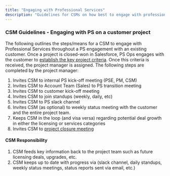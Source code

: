 ```yaml
---
title: "Engaging with Professional Services"
description: "Guidelines for CSMs on how best to engage with professional services."
---
```


### CSM Guidelines - Engaging with PS on a customer project

The following outlines the steps/means for a CSM to engage with Professional Services throughout a PS engagement with an existing customer.  Once a project is closed-won in Salesforce, PS Ops engages with the customer to [establish the key project criteria](/handbook/customer-success/professional-services-engineering/project-mgmt/#initiate).  Once this criteria is received, the project manager is assigned.  The following steps are completed by the project manager:

1. Invites CSM to internal PS kick-off meeting (PSE, PM, CSM)
1. Invites CSM to Account Team (Sales) to PS transition meeting
1. Invites CSM to customer kick-off meeting
1. Invites CSM to join standups (weekly, daily, etc)
1. Invites CSM to PS slack channel
1. Invites CSM (as optional) to weekly status meeting with the customer and the entire project team.
1. Keeps CSM in the loop (and visa versa) regarding potential deal growth in either the licensing or services categories
1. Invites CSM to [project closure meeting](/handbook/customer-success/professional-services-engineering/project-mgmt/#deploy--close)

#### CSM Responsibility

1. CSM feeds key information back to the project team such as future licensing deals, upgrades, etc.
1. CSM keeps up to date with progress via (slack channel, daily standups, weekly status meetings, status reports sent via email, etc.)
